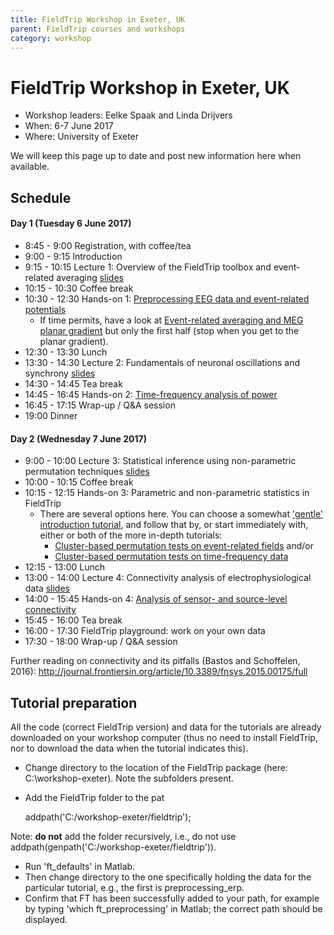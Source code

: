 ```yaml
---
title: FieldTrip Workshop in Exeter, UK
parent: FieldTrip courses and workshops
category: workshop
---
```


# FieldTrip Workshop in Exeter, UK

- Workshop leaders: Eelke Spaak and Linda Drijvers
- When: 6-7 June 2017
- Where: University of Exeter

We will keep this page up to date and post new information here when available.

## Schedule

#### Day 1 (Tuesday 6 June 2017)

- 8:45 - 9:00 Registration, with coffee/tea
- 9:00 - 9:15 Introduction
- 9:15 - 10:15 Lecture 1: Overview of the FieldTrip toolbox and event-related averaging [slides](https://www.dropbox.com/s/m0zgsq05a0orwzr/1_intro_and_preprocessing_Linda.pptx?dl=0)
- 10:15 - 10:30 Coffee break
- 10:30 - 12:30 Hands-on 1: [Preprocessing EEG data and event-related potentials](/tutorial/preprocessing_erp)
  - If time permits, have a look at [Event-related averaging and MEG planar gradient](/tutorial/eventrelatedaveraging) but only the first half (stop when you get to the planar gradient).
- 12:30 - 13:30 Lunch
- 13:30 - 14:30 Lecture 2: Fundamentals of neuronal oscillations and synchrony [slides](https://www.dropbox.com/s/iou7x06h0xff5jh/2_frequency_oscillations_Eelke.pptx?dl=0)
- 14:30 - 14:45 Tea break
- 14:45 - 16:45 Hands-on 2: [Time-frequency analysis of power](/tutorial/timefrequencyanalysis)
- 16:45 - 17:15 Wrap-up / Q&A session
- 19:00 Dinner

#### Day 2 (Wednesday 7 June 2017)

- 9:00 - 10:00 Lecture 3: Statistical inference using non-parametric permutation techniques [slides](https://www.dropbox.com/s/ah8kp2tejegza6u/3.%20cluster%20statistics%20%28Eelke%29.pptx?dl=0)
- 10:00 - 10:15 Coffee break
- 10:15 - 12:15 Hands-on 3: Parametric and non-parametric statistics in FieldTrip
  - There are several options here. You can choose a somewhat ['gentle' introduction tutorial](/tutorial/eventrelatedstatistics), and follow that by, or start immediately with, either or both of the more in-depth tutorials:
    - [Cluster-based permutation tests on event-related fields](/tutorial/cluster_permutation_timelock) and/or
    - [Cluster-based permutation tests on time-frequency data](/tutorial/cluster_permutation_freq)
- 12:15 - 13:00 Lunch
- 13:00 - 14:00 Lecture 4: Connectivity analysis of electrophysiological data [slides](https://www.dropbox.com/s/0ckwxqk856ra6q3/4.%20connectivity%20analysis%20%28Eelke%29.pptx?dl=0)
- 14:00 - 15:45 Hands-on 4: [Analysis of sensor- and source-level connectivity](/tutorial/connectivity)
- 15:45 - 16:00 Tea break
- 16:00 - 17:30 FieldTrip playground: work on your own data
- 17:30 - 18:00 Wrap-up / Q&A session

Further reading on connectivity and its pitfalls (Bastos and Schoffelen, 2016): <http://journal.frontiersin.org/article/10.3389/fnsys.2015.00175/full>

## Tutorial preparation

All the code (correct FieldTrip version) and data for the tutorials are already downloaded on your workshop computer (thus no need to install FieldTrip, nor to download the data when the tutorial indicates this).

- Change directory to the location of the FieldTrip package (here: C:\\workshop-exeter). Note the subfolders present.
- Add the FieldTrip folder to the pat

  addpath('C:/workshop-exeter/fieldtrip');

Note: **do not** add the folder recursively, i.e., do not use addpath(genpath('C:/workshop-exeter/fieldtrip')).

- Run 'ft_defaults' in Matlab.
- Then change directory to the one specifically holding the data for the particular tutorial, e.g., the first is preprocessing_erp.
- Confirm that FT has been successfully added to your path, for example by typing 'which ft_preprocessing' in Matlab; the correct path should be displayed.
